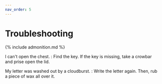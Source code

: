 ```yaml
---
nav_order: 5
---
```


# Troubleshooting

{% include admonition.md %}

I can't open the chest.
: Find the key. If the key is missing, take a crowbar and prise open the lid.

My letter was washed out by a cloudburst.
: Write the letter again. Then, rub a piece of wax all over it.
